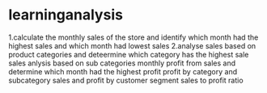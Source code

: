# learninganalysis

1.calculate the monthly sales of the store and identify which month had the highest sales and which month had lowest sales
2.analyse sales based on product categories and deteermine which category has the highest sale
sales anlysis based on sub categories
monthly profit from sales and determine which month had the highest profit
profit by category and subcategory
sales and profit by customer segment
sales to profit ratio
